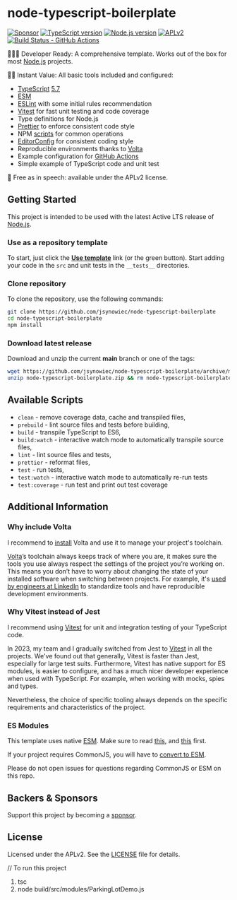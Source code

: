 # node-typescript-boilerplate

[![Sponsor][sponsor-badge]][sponsor]
[![TypeScript version][ts-badge]][typescript-5-7]
[![Node.js version][nodejs-badge]][nodejs]
[![APLv2][license-badge]][license]
[![Build Status - GitHub Actions][gha-badge]][gha-ci]

👩🏻‍💻 Developer Ready: A comprehensive template. Works out of the box for most [Node.js][nodejs] projects.

🏃🏽 Instant Value: All basic tools included and configured:

- [TypeScript][typescript] [5.7][typescript-5-7]
- [ESM][esm]
- [ESLint][eslint] with some initial rules recommendation
- [Vitest][vitest] for fast unit testing and code coverage
- Type definitions for Node.js
- [Prettier][prettier] to enforce consistent code style
- NPM [scripts](#available-scripts) for common operations
- [EditorConfig][editorconfig] for consistent coding style
- Reproducible environments thanks to [Volta][volta]
- Example configuration for [GitHub Actions][gh-actions]
- Simple example of TypeScript code and unit test

🤲 Free as in speech: available under the APLv2 license.

## Getting Started

This project is intended to be used with the latest Active LTS release of [Node.js][nodejs].

### Use as a repository template

To start, just click the **[Use template][repo-template-action]** link (or the green button). Start adding your code in the `src` and unit tests in the `__tests__` directories.

### Clone repository

To clone the repository, use the following commands:

```sh
git clone https://github.com/jsynowiec/node-typescript-boilerplate
cd node-typescript-boilerplate
npm install
```

### Download latest release

Download and unzip the current **main** branch or one of the tags:

```sh
wget https://github.com/jsynowiec/node-typescript-boilerplate/archive/main.zip -O node-typescript-boilerplate.zip
unzip node-typescript-boilerplate.zip && rm node-typescript-boilerplate.zip
```

## Available Scripts

- `clean` - remove coverage data, cache and transpiled files,
- `prebuild` - lint source files and tests before building,
- `build` - transpile TypeScript to ES6,
- `build:watch` - interactive watch mode to automatically transpile source files,
- `lint` - lint source files and tests,
- `prettier` - reformat files,
- `test` - run tests,
- `test:watch` - interactive watch mode to automatically re-run tests
- `test:coverage` - run test and print out test coverage

## Additional Information

### Why include Volta

I recommend to [install][volta-getting-started] Volta and use it to manage your project's toolchain.

[Volta][volta]’s toolchain always keeps track of where you are, it makes sure the tools you use always respect the settings of the project you’re working on. This means you don’t have to worry about changing the state of your installed software when switching between projects. For example, it's [used by engineers at LinkedIn][volta-tomdale] to standardize tools and have reproducible development environments.

### Why Vitest instead of Jest

I recommend using [Vitest][vitest] for unit and integration testing of your TypeScript code.

In 2023, my team and I gradually switched from Jest to [Vitest][vitest] in all the projects. We've found out that generally, Vitest is faster than Jest, especially for large test suits. Furthermore, Vitest has native support for ES modules, is easier to configure, and has a much nicer developer experience when used with TypeScript. For example, when working with mocks, spies and types.

Nevertheless, the choice of specific tooling always depends on the specific requirements and characteristics of the project.

### ES Modules

This template uses native [ESM][esm]. Make sure to read [this][nodejs-esm], and [this][ts47-esm] first.

If your project requires CommonJS, you will have to [convert to ESM][sindresorhus-esm].

Please do not open issues for questions regarding CommonJS or ESM on this repo.

## Backers & Sponsors

Support this project by becoming a [sponsor][sponsor].

## License

Licensed under the APLv2. See the [LICENSE](https://github.com/jsynowiec/node-typescript-boilerplate/blob/main/LICENSE) file for details.

[ts-badge]: https://img.shields.io/badge/TypeScript-5.7-blue.svg
[nodejs-badge]: https://img.shields.io/badge/Node.js-22-blue.svg
[nodejs]: https://nodejs.org/dist/latest-v22.x/docs/api/
[gha-badge]: https://github.com/jsynowiec/node-typescript-boilerplate/actions/workflows/nodejs.yml/badge.svg
[gha-ci]: https://github.com/jsynowiec/node-typescript-boilerplate/actions/workflows/nodejs.yml
[typescript]: https://www.typescriptlang.org/
[typescript-5-7]: https://devblogs.microsoft.com/typescript/announcing-typescript-5-7/
[license-badge]: https://img.shields.io/badge/license-APLv2-blue.svg
[license]: https://github.com/jsynowiec/node-typescript-boilerplate/blob/main/LICENSE
[sponsor-badge]: https://img.shields.io/badge/♥-Sponsor-fc0fb5.svg
[sponsor]: https://github.com/sponsors/jsynowiec
[eslint]: https://github.com/eslint/eslint
[prettier]: https://prettier.io
[volta]: https://volta.sh
[volta-getting-started]: https://docs.volta.sh/guide/getting-started
[volta-tomdale]: https://twitter.com/tomdale/status/1162017336699838467
[gh-actions]: https://github.com/features/actions
[repo-template-action]: https://github.com/jsynowiec/node-typescript-boilerplate/generate
[esm]: https://developer.mozilla.org/en-US/docs/Web/JavaScript/Guide/Modules
[sindresorhus-esm]: https://gist.github.com/sindresorhus/a39789f98801d908bbc7ff3ecc99d99c
[nodejs-esm]: https://nodejs.org/docs/latest-v16.x/api/esm.html
[ts47-esm]: https://devblogs.microsoft.com/typescript/announcing-typescript-4-7/#esm-nodejs
[editorconfig]: https://editorconfig.org
[vitest]: https://vitest.dev



// To run this project
1. tsc
2. node build/src/modules/ParkingLotDemo.js